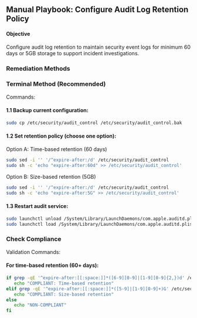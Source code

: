 ## Manual Playbook: Configure Audit Log Retention Policy
#### Objective
Configure audit log retention to maintain security event logs for minimum 60 days or 5GB storage to support incident investigations.

### Remediation Methods
### Terminal Method (Recommended)
Commands:

#### 1.1 Backup current configuration:
```bash
sudo cp /etc/security/audit_control /etc/security/audit_control.bak
```
#### 1.2 Set retention policy (choose one option):
Option A: Time-based retention (60 days)

```bash
sudo sed -i '' '/^expire-after:/d' /etc/security/audit_control
sudo sh -c 'echo "expire-after:60d" >> /etc/security/audit_control'
```
Option B: Size-based retention (5GB)

```bash
sudo sed -i '' '/^expire-after:/d' /etc/security/audit_control
sudo sh -c 'echo "expire-after:5G" >> /etc/security/audit_control'
```
#### 1.3 Restart audit service:
```bash
sudo launchctl unload /System/Library/LaunchDaemons/com.apple.auditd.plist
sudo launchctl load /System/Library/LaunchDaemons/com.apple.auditd.plist
```

### Check Compliance
Validation Commands:

#### For time-based retention (60+ days):

```bash
if grep -qE '^expire-after:[[:space:]]*([6-9][0-9]|[1-9][0-9]{2,})d' /etc/security/audit_control; then
   echo "COMPLIANT: Time-based retention"
elif grep -qE '^expire-after:[[:space:]]*([5-9]|[1-9][0-9]+)G' /etc/security/audit_control; then
   echo "COMPLIANT: Size-based retention"
else
   echo "NON-COMPLIANT"
fi
```